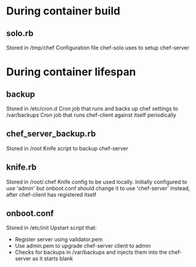 # During container build
## solo.rb
Stored in /tmp/chef
Configuration file chef-solo uses to setup chef-server

# During container lifespan
## backup
Stored in /etc/cron.d
Cron job that runs and backs up chef settings to /var/backups
Cron job that runs chef-client against itself periodically

## chef_server_backup.rb
Stored in /root
Knife script to backup chef-server

## knife.rb
Stored in /root/.chef
Knife config to be used locally.
Initially configured to use 'admin' but onboot.conf should change it to use 'chef-server' instead, after chef-client has registered itself

## onboot.conf
Stored in /etc/init
Upstart script that:
* Register server using validator.pem
* Use admin.pem to upgrade chef-server client to admin
* Checks for backups in /var/backups and injects them into the chef-server as it starts blank

